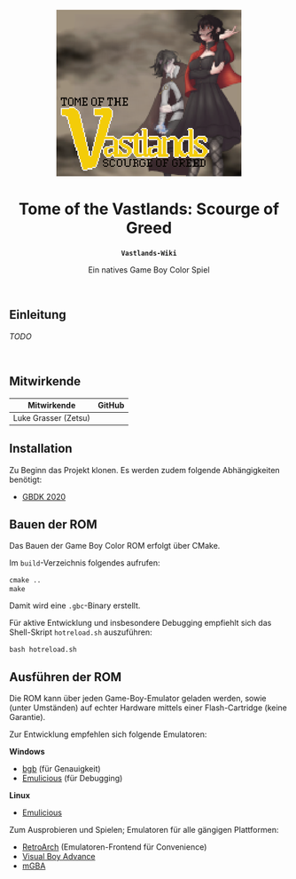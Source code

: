 <p align="center"><img src="res/hicolor/titlescreen.png" height="300px" style="image-rendering: crisp-edges; image-rendering: pixelated;" alt=""/></p>
<h1 align="center">Tome of the Vastlands: Scourge of Greed</h1>
<p align="center"><strong><code>Vastlands-Wiki</code></strong></p>
<p align="center">Ein natives Game Boy Color Spiel</p>
<p align="center">
  <img src="https://img.shields.io/maintenance/yes/2025"  alt=""/>
</p>

## Einleitung

*TODO*

<p align="center"><img src="/static/imgs/logo.png" height="100px" alt=""/></p>

## Mitwirkende

| Mitwirkende          | GitHub                                                                                                                            |
|----------------------|-----------------------------------------------------------------------------------------------------------------------------------|
| Luke Grasser (Zetsu) | <a href="https://github.com/zetsuboushii"><img src="https://avatars.githubusercontent.com/u/65507051?v=4" width="100px;" alt=""/> |

## Installation

Zu Beginn das Projekt klonen. Es werden zudem folgende Abhängigkeiten benötigt:

* [GBDK 2020](https://github.com/gbdk-2020/gbdk-2020)

## Bauen der ROM

Das Bauen der Game Boy Color ROM erfolgt über CMake.

Im `build`-Verzeichnis folgendes aufrufen:

```shell
cmake ..
make
```

Damit wird eine `.gbc`-Binary erstellt.

Für aktive Entwicklung und insbesondere Debugging empfiehlt sich das Shell-Skript `hotreload.sh` auszuführen:

```shell
bash hotreload.sh
```

## Ausführen der ROM

Die ROM kann über jeden Game-Boy-Emulator geladen werden, sowie (unter Umständen) auf echter Hardware mittels einer
Flash-Cartridge (keine Garantie).

Zur Entwicklung empfehlen sich folgende Emulatoren:

**Windows**


* [bgb](https://bgb.bircd.org/) (für Genauigkeit)
* [Emulicious](https://emulicious.net/) (für Debugging)

**Linux**

* [Emulicious](https://emulicious.net/)

Zum Ausprobieren und Spielen; Emulatoren für alle gängigen Plattformen:

* [RetroArch](https://www.retroarch.com/) (Emulatoren-Frontend für Convenience)
* [Visual Boy Advance](https://visualboyadvance.org/)
* [mGBA](https://mgba.io/)
